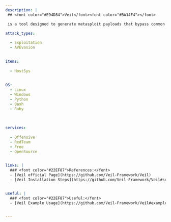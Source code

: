 ```yaml
---
description: |
 ## <font color="#E94D84">Veil</font><font color="#BA14F4"></font>

 is a tool designed to generate metasploit payloads that bypass common anti-virus solutions. Veil 3.1.X (Check version info in Veil at runtime)

attack_types:
  
  - Exploitation
  - AVEvasion

  
items:
  
  - HostSys
 
  
OS:
  - Linux
  - Windows
  - Python
  - Bash
  - Ruby
  
  
  
services:
  
  - Offensive
  - RedTeam
  - Free
  - OpenSource

  
links: |
  ### <font color="#22EF87">References:</font>
  - [Veil official Page](https://github.com/Veil-Framework/Veil)
  - [Veil Installation Steps](https://github.com/Veil-Framework/Veil#setup)


useful: |
  ### <font color="#22EF87">Useful:</font>
  - [Veil Example Usage](https://github.com/Veil-Framework/Veil#example-usage)


---
```




